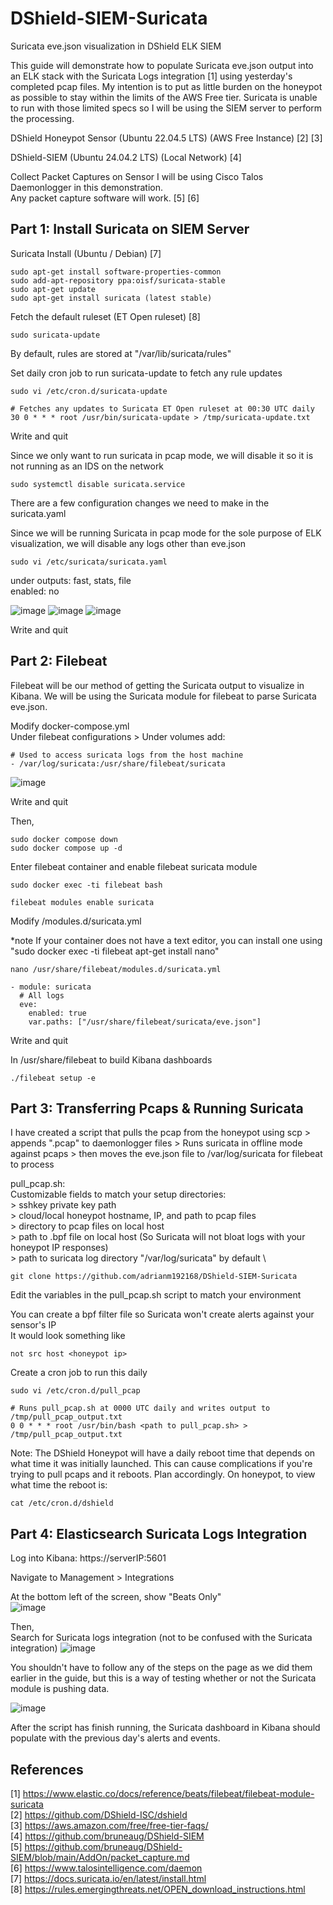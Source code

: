 # DShield-SIEM-Suricata
Suricata eve.json visualization in DShield ELK SIEM

This guide will demonstrate how to populate Suricata eve.json output into an ELK stack with the Suricata Logs integration [1] using yesterday's completed pcap files. 
My intention is to put as little burden on the honeypot as possible to stay within the limits of the AWS Free tier. Suricata is unable to run with those limited specs so I will be using the SIEM server to perform the processing.


DShield Honeypot Sensor (Ubuntu 22.04.5 LTS) (AWS Free Instance) [2] [3]

DShield-SIEM (Ubuntu 24.04.2 LTS) (Local Network) [4]

Collect Packet Captures on Sensor
I will be using Cisco Talos Daemonlogger in this demonstration. \
Any packet capture software will work. [5] [6]


## **Part 1: Install Suricata on SIEM Server**

Suricata Install (Ubuntu / Debian) [7]

	sudo apt-get install software-properties-common
	sudo add-apt-repository ppa:oisf/suricata-stable
	sudo apt-get update
	sudo apt-get install suricata (latest stable)

Fetch the default ruleset (ET Open ruleset) [8] 

	sudo suricata-update 
By default, rules are stored at "/var/lib/suricata/rules"

Set daily cron job to run suricata-update to fetch any rule updates
	
	sudo vi /etc/cron.d/suricata-update
	
 	# Fetches any updates to Suricata ET Open ruleset at 00:30 UTC daily
	30 0 * * * root /usr/bin/suricata-update > /tmp/suricata-update.txt
Write and quit


Since we only want to run suricata in pcap mode, we will disable it so it is not running as an IDS on the network

	sudo systemctl disable suricata.service


There are a few configuration changes we need to make in the suricata.yaml

Since we will be running Suricata in pcap mode for the sole purpose of ELK visualization, we will disable any logs other than eve.json

	sudo vi /etc/suricata/suricata.yaml

under outputs: fast, stats, file \
	enabled: no 
 
![image](https://github.com/user-attachments/assets/9b8b8186-ad2c-4cfe-8beb-c61735969d78)
![image](https://github.com/user-attachments/assets/c690b950-cb81-4f79-8aae-33fc0f878098)
![image](https://github.com/user-attachments/assets/afaa049d-7549-4be4-9510-872dc472d673)

Write and quit


## **Part 2: Filebeat**

Filebeat will be our method of getting the Suricata output to visualize in Kibana. We will be using the Suricata module for filebeat to parse Suricata eve.json.


Modify docker-compose.yml \
Under filebeat configurations > Under volumes add: 

	# Used to access suricata logs from the host machine 
	- /var/log/suricata:/usr/share/filebeat/suricata
![image](https://github.com/user-attachments/assets/8d02b695-7532-47d8-95e0-f50f8acb1a62)


Write and quit

Then, 

	sudo docker compose down 
	sudo docker compose up -d


Enter filebeat container and enable filebeat suricata module

	sudo docker exec -ti filebeat bash

	filebeat modules enable suricata



Modify /modules.d/suricata.yml

*note If your container does not have a text editor, you can install one using "sudo docker exec -ti filebeat apt-get install nano"

	nano /usr/share/filebeat/modules.d/suricata.yml

	- module: suricata
	  # All logs
	  eve:
	    enabled: true
	    var.paths: ["/usr/share/filebeat/suricata/eve.json"]
Write and quit


In /usr/share/filebeat to build Kibana dashboards

	./filebeat setup -e


## **Part 3: Transferring Pcaps & Running Suricata**

I have created a script that pulls the pcap from the honeypot using scp > appends ".pcap" to daemonlogger files > Runs suricata in offline mode against pcaps > then moves the eve.json file to /var/log/suricata for filebeat to process

pull_pcap.sh: \
	Customizable fields to match your setup directories: \
	> sshkey private key path \
	> cloud/local honeypot hostname, IP, and path to pcap files \
	> directory to pcap files on local host \
	> path to .bpf file on local host (So Suricata will not bloat logs with your honeypot IP responses) \
	> path to suricata log directory "/var/log/suricata" by default \

	git clone https://github.com/adrianm192168/DShield-SIEM-Suricata

Edit the variables in the pull_pcap.sh script to match your environment

You can create a bpf filter file so Suricata won't create alerts against your sensor's IP \
It would look something like 

	not src host <honeypot ip>

Create a cron job to run this daily 

	sudo vi /etc/cron.d/pull_pcap

 	# Runs pull_pcap.sh at 0000 UTC daily and writes output to /tmp/pull_pcap_output.txt
	0 0 * * * root /usr/bin/bash <path to pull_pcap.sh> > /tmp/pull_pcap_output.txt

Note: The DShield Honeypot will have a daily reboot time that depends on what time it was initially launched. This can cause complications if you're trying to pull pcaps and it reboots. Plan accordingly.
	On honeypot, to view what time the reboot is:
	
 	cat /etc/cron.d/dshield
	

## **Part 4: Elasticsearch Suricata Logs Integration**

Log into Kibana: https://serverIP:5601

Navigate to Management > Integrations

At the bottom left of the screen, show "Beats Only" \
![image](https://github.com/user-attachments/assets/263a2bda-5d60-41d6-ac59-0453a68e1480)

Then, \
Search for Suricata logs integration (not to be confused with the Suricata integration) 
![image](https://github.com/user-attachments/assets/d9f6bb67-5cd2-42d3-bbb9-064be11c2329)


You shouldn't have to follow any of the steps on the page as we did them earlier in the guide, but this is a way of testing whether or not the Suricata module is pushing data.

![image](https://github.com/user-attachments/assets/a046d0f8-eeac-4354-9823-b5d5ff0179ef)


After the script has finish running, the Suricata dashboard in Kibana should populate with the previous day's alerts and events.



## **References**

[1] https://www.elastic.co/docs/reference/beats/filebeat/filebeat-module-suricata \
[2] https://github.com/DShield-ISC/dshield \
[3] https://aws.amazon.com/free/free-tier-faqs/ \
[4] https://github.com/bruneaug/DShield-SIEM \
[5] https://github.com/bruneaug/DShield-SIEM/blob/main/AddOn/packet_capture.md \
[6] https://www.talosintelligence.com/daemon \
[7] https://docs.suricata.io/en/latest/install.html \
[8] https://rules.emergingthreats.net/OPEN_download_instructions.html 

